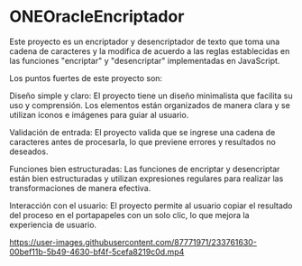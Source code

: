 # ONEOracleEncriptador

Este proyecto es un encriptador y desencriptador de texto que toma una 
cadena de caracteres y la modifica de acuerdo a las reglas establecidas 
en las funciones "encriptar" y "desencriptar" implementadas en JavaScript. 

Los puntos fuertes de este proyecto son:

Diseño simple y claro: El proyecto tiene un diseño minimalista que facilita su uso y comprensión. 
Los elementos están organizados de manera clara y se utilizan iconos e imágenes para guiar al usuario.

Validación de entrada: El proyecto valida que se ingrese una cadena de caracteres antes de procesarla, lo que previene errores y resultados no deseados.

Funciones bien estructuradas: Las funciones de encriptar y desencriptar están bien estructuradas y 
utilizan expresiones regulares para realizar las transformaciones de manera efectiva.

Interacción con el usuario: El proyecto permite al usuario copiar el resultado del proceso en el 
portapapeles con un solo clic, lo que mejora la experiencia de usuario.


https://user-images.githubusercontent.com/87771971/233761630-00bef11b-5b49-4630-bf4f-5cefa8219c0d.mp4

